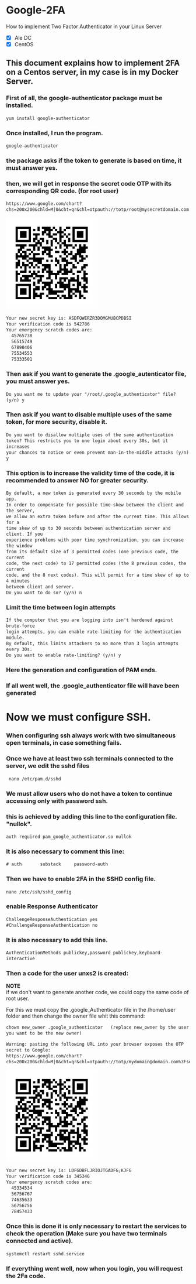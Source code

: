 # Google-2FA
How to implement Two Factor Authenticator in your Linux Server

- [X] Ale DC
- [X] CentOS

## This document explains how to implement 2FA on a Centos server, in my case is in my Docker Server.

### First of all, the google-authenticator package must be installed.
```
yum install google-authenticator
```



### Once installed, I run the program.
```
google-authenticator
```


### the package asks if the token to generate is based on time, it must answer yes.


### then, we will get in response the secret code OTP with its corresponding QR code. (for root user)
```
https://www.google.com/chart?chs=200x200&chld=M|0&cht=qr&chl=otpauth://totp/root@mysecretdomain.com.%3Fsecret%3DGZN7YASDFWERTGMWRFWBBSI%26issuer%mydomain.com
```

![QR 2FA](https://github.com/aledc7/Google-2FA/blob/master/2fa-demo.png "QR for root user")


```
Your new secret key is: ASDFQWERZR3DOMGMUBCPDBSI
Your verification code is 542786
Your emergency scratch codes are:
  45765738
  56515749
  67898406
  75534553
  75333501

```

### Then ask if you want to generate the .google_autenticator file, you must answer yes.
```
Do you want me to update your "/root/.google_authenticator" file? (y/n) y
```
### Then ask if you want to disable multiple uses of the same token, for more security, disable it.
```
Do you want to disallow multiple uses of the same authentication
token? This restricts you to one login about every 30s, but it increases
your chances to notice or even prevent man-in-the-middle attacks (y/n) y
```

### This option is to increase the validity time of the code, it is recommended to answer NO for greater security.
```
By default, a new token is generated every 30 seconds by the mobile app.
In order to compensate for possible time-skew between the client and the server,
we allow an extra token before and after the current time. This allows for a
time skew of up to 30 seconds between authentication server and client. If you
experience problems with poor time synchronization, you can increase the window
from its default size of 3 permitted codes (one previous code, the current
code, the next code) to 17 permitted codes (the 8 previous codes, the current
code, and the 8 next codes). This will permit for a time skew of up to 4 minutes
between client and server.
Do you want to do so? (y/n) n
```

### Limit the time between login attempts
```
If the computer that you are logging into isn't hardened against brute-force
login attempts, you can enable rate-limiting for the authentication module.
By default, this limits attackers to no more than 3 login attempts every 30s.
Do you want to enable rate-limiting? (y/n) y
```
### Here the generation and configuration of PAM ends.
### If all went well, the .google_authenticator file will have been generated


# Now we must configure SSH.

### When configuring ssh always work with two simultaneous open terminals, in case something fails.

### Once we have at least two ssh terminals connected to the server, we edit the sshd files
```
 nano /etc/pam.d/sshd
```

### We must allow users who do not have a token to continue accessing only with password ssh.
### this is achieved by adding this line to the configuration file. "nullok".

```
auth required pam_google_authenticator.so nullok
```

### It is also necessary to comment this line:
```
# auth       substack     password-auth
```


### Then we have to enable 2FA in the SSHD config file.
```
nano /etc/ssh/sshd_config
```

### enable Response Authenticator
```
ChallengeResponseAuthentication yes
#ChallengeResponseAuthentication no
```


### It is also necessary to add this line.
```
AuthenticationMethods publickey,password publickey,keyboard-interactive
```



### Then a code for the user unxs2 is created:

__NOTE__  
if we don't want to generate another code, we could copy the same code of root user.

For this we must copy the .google_Authenticator file in the /home/user folder and then change the owner file whit this command:
```
chown new_owner .google_authenticator   (replace new_owner by the user you want to be the new owner)

```

```
Warning: pasting the following URL into your browser exposes the OTP secret to Google:
https://www.google.com/chart?chs=200x200&chld=M|0&cht=qr&chl=otpauth://totp/mydomain@domain.com%3Fsecret%3DRLBLABLABLAKFURHDSDFMBM%26issuer%3Mydomain.com
```

![QR 2FA](https://github.com/aledc7/Google-2FA/blob/master/2fa-demo.png "QR for unxs2 user")

```
Your new secret key is: LDFGDBFLJRIOJTGADFG;KJFG
Your verification code is 345346
Your emergency scratch codes are:
  45334534
  56756767
  74635633
  56756756
  78457433
```


### Once this is done it is only necessary to restart the services to check the operation (Make sure you have two terminals connected and active).

```
systemctl restart sshd.service
```

### If everything went well, now when you login, you will request the 2Fa code.  


